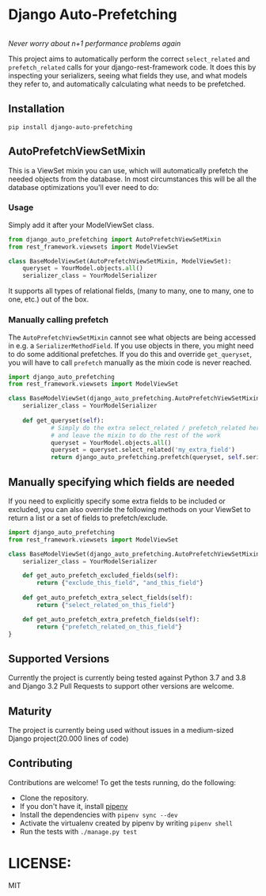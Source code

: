 
# Django Auto-Prefetching
[![<GeeWee>](https://circleci.com/gh/GeeWee/django-auto-prefetching.svg?style=shield)](https://app.circleci.com/pipelines/github/GeeWee/django-auto-prefetching)

*Never worry about n+1 performance problems again*

This project aims to automatically perform the correct `select_related` and `prefetch_related`
calls for your django-rest-framework code. It does this by inspecting your serializers, seeing what fields
they use, and what models they refer to, and automatically calculating what needs to be prefetched.

## Installation
`pip install django-auto-prefetching`

## AutoPrefetchViewSetMixin
This is a ViewSet mixin you can use, which will automatically prefetch the needed objects from the database.
In most circumstances this will be all the database optimizations you'll ever need to do:

### Usage
Simply add it after your ModelViewSet class.

```python
from django_auto_prefetching import AutoPrefetchViewSetMixin
from rest_framework.viewsets import ModelViewSet

class BaseModelViewSet(AutoPrefetchViewSetMixin, ModelViewSet):
    queryset = YourModel.objects.all()
    serializer_class = YourModelSerializer
```
It supports all types of relational fields, (many to many, one to many, one to one, etc.) out of the box.

### Manually calling prefetch
The `AutoPrefetchViewSetMixin` cannot see what objects are being accessed in e.g. a `SerializerMethodField`.
If you use objects in there, you might need to do some additional prefetches.
If you do this and override `get_queryset`, you will have to call `prefetch` manually as the mixin code is never reached.

```python
import django_auto_prefetching
from rest_framework.viewsets import ModelViewSet

class BaseModelViewSet(django_auto_prefetching.AutoPrefetchViewSetMixin, ModelViewSet):
    serializer_class = YourModelSerializer
    
    def get_queryset(self):
            # Simply do the extra select_related / prefetch_related here
            # and leave the mixin to do the rest of the work
            queryset = YourModel.objects.all()
            queryset = queryset.select_related('my_extra_field')
            return django_auto_prefetching.prefetch(queryset, self.serializer_class)
```

## Manually specifying which fields are needed

If you need to explicitly specify some extra fields to be included or excluded, you can also override the following methods on your ViewSet to return a list or a set of fields to prefetch/exclude.

```python
import django_auto_prefetching
from rest_framework.viewsets import ModelViewSet

class BaseModelViewSet(django_auto_prefetching.AutoPrefetchViewSetMixin, ModelViewSet):
    serializer_class = YourModelSerializer

    def get_auto_prefetch_excluded_fields(self):
        return {"exclude_this_field", "and_this_field"}
    
    def get_auto_prefetch_extra_select_fields(self):
        return {"select_related_on_this_field"}

    def get_auto_prefetch_extra_prefetch_fields(self):
        return {"prefetch_related_on_this_field"}
}
```


## Supported Versions
Currently the project is currently being tested against Python 3.7 and 3.8 and Django 3.2
Pull Requests to support other versions are welcome.

## Maturity
The project is currently being used without issues in a medium-sized Django project(20.000 lines of code)

## Contributing
Contributions are welcome! To get the tests running, do the following:
- Clone the repository.
- If you don't have it, install [pipenv](https://docs.pipenv.org/en/latest/install/#installing-pipenv)
- Install the dependencies with `pipenv sync --dev`
- Activate the virtualenv created by pipenv by writing `pipenv shell`
- Run the tests with `./manage.py test`   

# LICENSE:
MIT